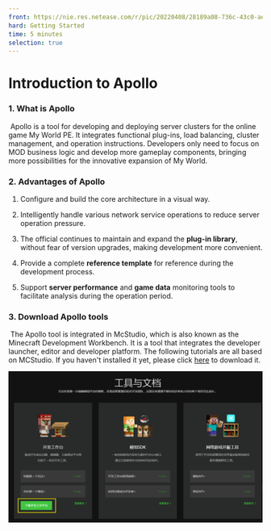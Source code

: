 ```yaml
--- 
front: https://nie.res.netease.com/r/pic/20220408/28189a08-736c-43c0-aefa-003096902fc8.png 
hard: Getting Started 
time: 5 minutes 
selection: true 
--- 
```

# Introduction to Apollo 

### 1. What is Apollo 

​ Apollo is a tool for developing and deploying server clusters for the online game My World PE. It integrates functional plug-ins, load balancing, cluster management, and operation instructions. Developers only need to focus on MOD business logic and develop more gameplay components, bringing more possibilities for the innovative expansion of My World. 

### 2. Advantages of Apollo 

1) Configure and build the core architecture in a visual way. 

2) Intelligently handle various network service operations to reduce server operation pressure. 

3) The official continues to maintain and expand the **plug-in library**, without fear of version upgrades, making development more convenient. 

4) Provide a complete **reference template** for reference during the development process. 

5) Support **server performance** and **game data** monitoring tools to facilitate analysis during the operation period. 

### 3. Download Apollo tools 

​ The Apollo tool is integrated in McStudio, which is also known as the Minecraft Development Workbench. It is a tool that integrates the developer launcher, editor and developer platform. The following tutorials are all based on MCStudio. If you haven't installed it yet, please click [here](https://mc.163.com/dev/) to download it. 

![Download studio](./images/downloadstudio.png)